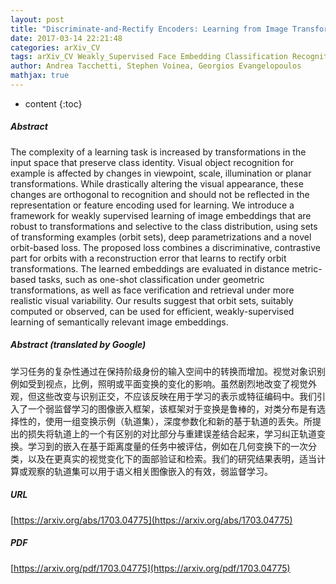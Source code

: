 ```yaml
---
layout: post
title: "Discriminate-and-Rectify Encoders: Learning from Image Transformation Sets"
date: 2017-03-14 22:21:48
categories: arXiv_CV
tags: arXiv_CV Weakly_Supervised Face Embedding Classification Recognition
author: Andrea Tacchetti, Stephen Voinea, Georgios Evangelopoulos
mathjax: true
---
```


* content
{:toc}

##### Abstract
The complexity of a learning task is increased by transformations in the input space that preserve class identity. Visual object recognition for example is affected by changes in viewpoint, scale, illumination or planar transformations. While drastically altering the visual appearance, these changes are orthogonal to recognition and should not be reflected in the representation or feature encoding used for learning. We introduce a framework for weakly supervised learning of image embeddings that are robust to transformations and selective to the class distribution, using sets of transforming examples (orbit sets), deep parametrizations and a novel orbit-based loss. The proposed loss combines a discriminative, contrastive part for orbits with a reconstruction error that learns to rectify orbit transformations. The learned embeddings are evaluated in distance metric-based tasks, such as one-shot classification under geometric transformations, as well as face verification and retrieval under more realistic visual variability. Our results suggest that orbit sets, suitably computed or observed, can be used for efficient, weakly-supervised learning of semantically relevant image embeddings.

##### Abstract (translated by Google)
学习任务的复杂性通过在保持阶级身份的输入空间中的转换而增加。视觉对象识别例如受到视点，比例，照明或平面变换的变化的影响。虽然剧烈地改变了视觉外观，但这些改变与识别正交，不应该反映在用于学习的表示或特征编码中。我们引入了一个弱监督学习的图像嵌入框架，该框架对于变换是鲁棒的，对类分布是有选择性的，使用一组变换示例（轨道集），深度参数化和新的基于轨道的丢失。所提出的损失将轨道上的一个有区别的对比部分与重建误差结合起来，学习纠正轨道变换。学习到的嵌入在基于距离度量的任务中被评估，例如在几何变换下的一次分类，以及在更真实的视觉变化下的面部验证和检索。我们的研究结果表明，适当计算或观察的轨道集可以用于语义相关图像嵌入的有效，弱监督学习。

##### URL
[https://arxiv.org/abs/1703.04775](https://arxiv.org/abs/1703.04775)

##### PDF
[https://arxiv.org/pdf/1703.04775](https://arxiv.org/pdf/1703.04775)

